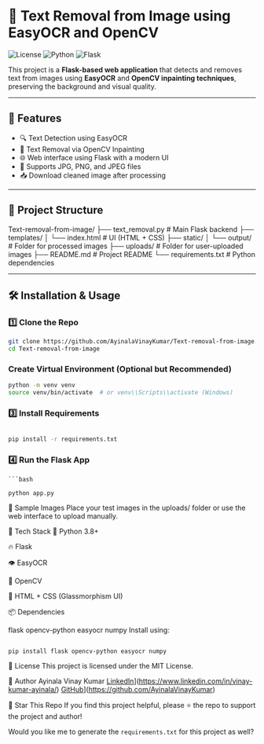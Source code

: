 # 🧼 Text Removal from Image using EasyOCR and OpenCV

![License](https://img.shields.io/badge/license-MIT-green.svg)
![Python](https://img.shields.io/badge/python-3.8+-blue.svg)
![Flask](https://img.shields.io/badge/flask-%5E2.0-lightgrey.svg)

This project is a **Flask-based web application** that detects and removes text from images using **EasyOCR** and **OpenCV inpainting techniques**, preserving the background and visual quality.

---

## 🚀 Features

- 🔍 Text Detection using EasyOCR
- 🧽 Text Removal via OpenCV Inpainting
- 🌐 Web interface using Flask with a modern UI
- 📸 Supports JPG, PNG, and JPEG files
- 📥 Download cleaned image after processing

---

## 📂 Project Structure

Text-removal-from-image/
├── text_removal.py # Main Flask backend
├── templates/
│ └── index.html # UI (HTML + CSS)
├── static/
│ └── output/ # Folder for processed images
├── uploads/ # Folder for user-uploaded images
├── README.md # Project README
└── requirements.txt # Python dependencies


---

## 🛠️ Installation & Usage

### 1️⃣ Clone the Repo

```bash
git clone https://github.com/AyinalaVinayKumar/Text-removal-from-image.git
cd Text-removal-from-image
```

### Create Virtual Environment (Optional but Recommended)

```bash
python -m venv venv
source venv/bin/activate  # or venv\\Scripts\\activate (Windows)
```
### 3️⃣ Install Requirements
```bash

pip install -r requirements.txt
```
### 4️⃣ Run the Flask App
```
```bash

python app.py
```

🧪 Sample Images
Place your test images in the uploads/ folder or use the web interface to upload manually.

🧰 Tech Stack
🐍 Python 3.8+

🔥 Flask

👁️ EasyOCR

🎨 OpenCV

💅 HTML + CSS (Glassmorphism UI)

📦 Dependencies

flask
opencv-python
easyocr
numpy
Install using:

```bash

pip install flask opencv-python easyocr numpy
```

📄 License
This project is licensed under the MIT License.

🙌 Author
Ayinala Vinay Kumar
[LinkedIn](https://img.shields.io/badge/LinkedIn-blue?logo=linkedin&logoColor=white)](https://www.linkedin.com/in/vinay-kumar-ayinala/)
[GitHub](https://img.shields.io/badge/GitHub-black?logo=github&logoColor=white)](https://github.com/AyinalaVinayKumar)


🌟 Star This Repo
If you find this project helpful, please ⭐ the repo to support the project and author!

Would you like me to generate the `requirements.txt` for this project as well?
